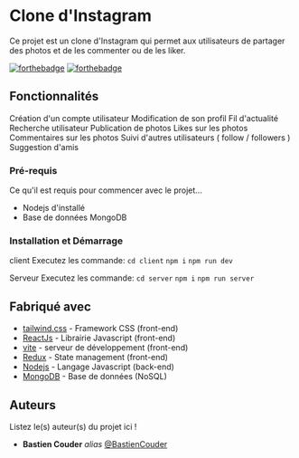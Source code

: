 # Clone d'Instagram
Ce projet est un clone d'Instagram qui permet aux utilisateurs de partager des photos et de les commenter ou de les liker.

[![forthebadge](https://forthebadge.com/images/badges/made-with-javascript.svg)](https://forthebadge.com)
[![forthebadge](https://forthebadge.com/images/badges/ctrl-c-ctrl-v.svg)](https://forthebadge.com)

## Fonctionnalités

Création d'un compte utilisateur
Modification de son profil
Fil d'actualité
Recherche utilisateur
Publication de photos
Likes sur les photos
Commentaires sur les photos
Suivi d'autres utilisateurs ( follow / followers )
Suggestion d'amis

### Pré-requis

Ce qu'il est requis pour commencer avec le projet...

- Nodejs d'installé
- Base de données MongoDB

### Installation et Démarrage

client
Executez les commande: ``cd client`` ``npm i`` ``npm run dev``

Serveur
Executez les commande: ``cd server`` ``npm i`` ``npm run server``


## Fabriqué avec

* [tailwind.css](tailwindcss.com) - Framework CSS (front-end)
* [ReactJs](https://fr.legacy.reactjs.org/)  - Librairie Javascript (front-end)
* [vite](https://vitejs.dev/)  - serveur de développement (front-end)
* [Redux](https://redux.js.org/) - State management (front-end)
* [Nodejs](https://nodejs.org/en/docs) - Langage Javascript (back-end)
* [MongoDB](https://www.mongodb.com/fr-fr) - Base de données (NoSQL)

## Auteurs
Listez le(s) auteur(s) du projet ici !
* **Bastien Couder** _alias_ [@BastienCouder](https://github.com/BastienCOuder)
